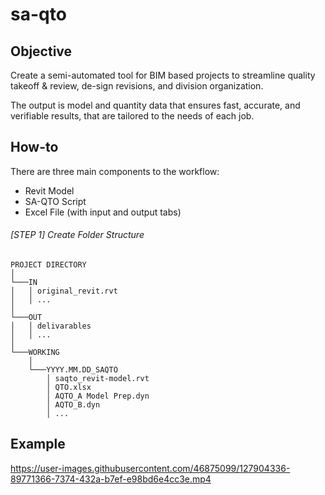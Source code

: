 # sa-qto

## Objective
Create a semi-automated tool for BIM 
based projects to streamline quality takeoff & review, de-sign
revisions, and division organization. 

The output is model and quantity data that ensures fast, accurate,
and verifiable results, that are tailored to the needs 
of each job.

## How-to

There are three main components to the workflow:
* Revit Model
* SA-QTO Script
* Excel File (with input and output tabs)

###### [STEP 1] Create Folder Structure

```
PROJECT DIRECTORY
│     
└───IN
│   │ original_revit.rvt
│   │ ...
│   
└───OUT
│   │ delivarables
│   │ ...
│ 
└───WORKING
    │ 
    └───YYYY.MM.DD_SAQTO
        │ saqto_revit-model.rvt
        │ QTO.xlsx
        │ AQTO_A Model Prep.dyn
        │ AQTO_B.dyn
        │ ...
```



## Example 
https://user-images.githubusercontent.com/46875099/127904336-89771366-7374-432a-b7ef-e98bd6e4cc3e.mp4




